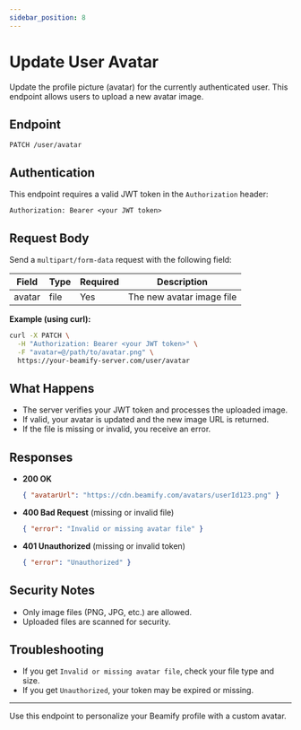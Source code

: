 ```yaml
---
sidebar_position: 8
---
```


# Update User Avatar

Update the profile picture (avatar) for the currently authenticated user. This endpoint allows users to upload a new avatar image.

## Endpoint

`PATCH /user/avatar`

## Authentication
This endpoint requires a valid JWT token in the `Authorization` header:

```
Authorization: Bearer <your JWT token>
```

## Request Body
Send a `multipart/form-data` request with the following field:

| Field   | Type   | Required | Description                |
|---------|--------|----------|----------------------------|
| avatar  | file   | Yes      | The new avatar image file  |

**Example (using curl):**
```bash
curl -X PATCH \
  -H "Authorization: Bearer <your JWT token>" \
  -F "avatar=@/path/to/avatar.png" \
  https://your-beamify-server.com/user/avatar
```

## What Happens
- The server verifies your JWT token and processes the uploaded image.
- If valid, your avatar is updated and the new image URL is returned.
- If the file is missing or invalid, you receive an error.

## Responses

- **200 OK**
  ```json
  { "avatarUrl": "https://cdn.beamify.com/avatars/userId123.png" }
  ```
- **400 Bad Request** (missing or invalid file)
  ```json
  { "error": "Invalid or missing avatar file" }
  ```
- **401 Unauthorized** (missing or invalid token)
  ```json
  { "error": "Unauthorized" }
  ```

## Security Notes
- Only image files (PNG, JPG, etc.) are allowed.
- Uploaded files are scanned for security.

## Troubleshooting
- If you get `Invalid or missing avatar file`, check your file type and size.
- If you get `Unauthorized`, your token may be expired or missing.

---

Use this endpoint to personalize your Beamify profile with a custom avatar. 